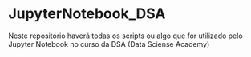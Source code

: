 # JupyterNotebook_DSA
 Neste repositório haverá todas os scripts ou algo que for utilizado pelo Jupyter Notebook no curso da DSA (Data Sciense Academy)
